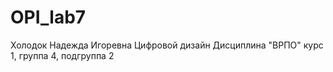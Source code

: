 # OPI_lab7
Холодок Надежда Игоревна
Цифровой дизайн
Дисциплина "ВРПО"
курс 1, группа 4, подгруппа 2

